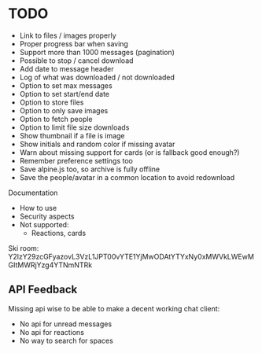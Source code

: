 # TODO

* Link to files / images properly
* Proper progress bar when saving
* Support more than 1000 messages (pagination)
* Possible to stop / cancel download
* Add date to message header
* Log of what was downloaded / not downloaded
* Option to set max messages
* Option to set start/end date
* Option to store files
* Option to only save images
* Option to fetch people
* Option to limit file size downloads
* Show thumbnail if a file is image
* Show initials and random color if missing avatar
* Warn about missing support for cards (or is fallback good enough?)
* Remember preference settings too
* Save alpine.js too, so archive is fully offline
* Save the people/avatar in a common location to avoid redownload

Documentation

* How to use
* Security aspects
* Not supported:
  * Reactions, cards


Ski room:
Y2lzY29zcGFyazovL3VzL1JPT00vYTE1YjMwODAtYTYxNy0xMWVkLWEwMGItMWRjYzg4YTNmNTRk


## API Feedback

Missing api wise to be able to make a decent working chat client:
* No api for unread messages
* No api for reactions
* No way to search for spaces

